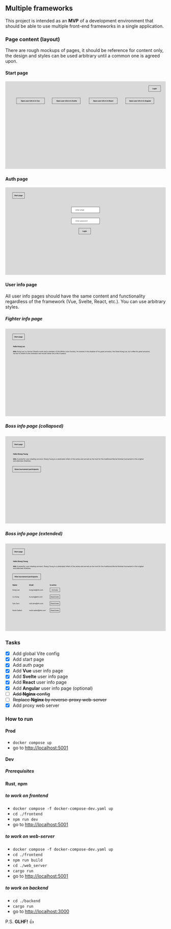 ## Multiple frameworks

This project is intended as an **MVP** of a development environment that should be able to use multiple front-end frameworks in a single application.

### Page content (layout)

There are rough mockups of pages, it should be reference for content only, the design and styles can be used arbitrary until a common one is agreed upon.

#### Start page

![Image](./docs/images/start%20page.svg)

#### Auth page

![Image](./docs/images/auth%20page.svg)

#### User info page

All user info pages should have the same content and functionality regardless of the framework (Vue, Svelte, React, etc.). You can use arbitrary styles.

##### Fighter info page

![Image](./docs/images/fighter%20info%20page.svg)

##### Boss info page (collapsed)

![Image](./docs/images/boss%20info%20page%20collapsed.svg)

##### Boss info page (extended)

![Image](./docs/images/boss%20info%20page%20extended.svg)

### Tasks

- [X] Add global Vite config
- [X] Add start page
- [X] Add auth page
- [X] Add **Vue** user info page
- [X] Add **Svelte** user info page
- [X] Add **React** user info page
- [X] Add **Angular** user info page (optional)
- [ ] ~~Add **Nginx** config~~
- [ ] ~~Replace **Nginx** by reverse-proxy web-server~~
- [X] Add proxy web server

### How to run

#### Prod

- `docker compose up`
- go to <http://localhost:5001>

#### Dev

##### Prerequisites

**Rust**, **npm**

##### to work on frontend

- `docker compose -f docker-compose-dev.yaml up`
- `cd ./frontend`
- `npm run dev`
- go to <http://localhost:5001>

##### to work on web-server

- `docker compose -f docker-compose-dev.yaml up`
- `cd ./frontend`
- `npm run build`
- `cd ./web_server`
- `cargo run`
- go to <http://localhost:5001>

##### to work on backend

- `cd ./backend`
- `cargo run`
- go to <http://localhost:3000>

P.S. **GLHF!** :thumbsup:

